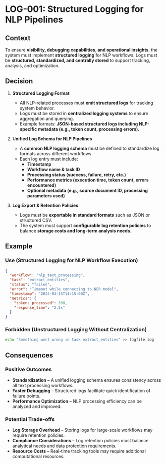 # LOG-001: Structured Logging for NLP Pipelines

## Context

To ensure **visibility, debugging capabilities, and operational insights**, the system must implement **structured logging** for NLP workflows. Logs must be **structured, standardized, and centrally stored** to support tracking, analysis, and optimization.

## Decision

1. **Structured Logging Format**
   - All NLP-related processes must **emit structured logs** for tracking system behavior.
   - Logs must be stored in **centralized logging systems** to ensure aggregation and querying.
   - Example formats: **JSON-based structured logs including NLP-specific metadata (e.g., token count, processing errors).**

2. **Unified Log Schema for NLP Pipelines**
   - A **common NLP logging schema** must be defined to standardize log formats across different workflows.
   - Each log entry must include:
     - **Timestamp**
     - **Workflow name & task ID**
     - **Processing status (success, failure, retry, etc.)**
     - **Performance metrics (execution time, token count, errors encountered)**
     - **Optional metadata (e.g., source document ID, processing parameters used)**

3. **Log Export & Retention Policies**
   - Logs must be **exportable in standard formats** such as JSON or structured CSV.
   - The system must support **configurable log retention policies** to balance **storage costs and long-term analysis needs**.

## Example

### Use (Structured Logging for NLP Workflow Execution)
```json
{
  "workflow": "nlp_text_processing",
  "task": "extract_entities",
  "status": "failed",
  "error": "Timeout while connecting to NER model",
  "timestamp": "2024-03-15T14:15:00Z",
  "metrics": {
    "tokens_processed": 300,
    "response_time": "2.5s"
  }
}
```

### Forbidden (Unstructured Logging Without Centralization)
```bash
echo "Something went wrong in task extract_entities" >> logfile.log
```

## Consequences

### **Positive Outcomes**
- **Standardization** – A unified logging schema ensures consistency across all text processing workflows.
- **Faster Debugging** – Structured logs facilitate quick identification of failure points.
- **Performance Optimization** – NLP processing efficiency can be analyzed and improved.

### **Potential Trade-offs**
- **Log Storage Overhead** – Storing logs for large-scale workflows may require retention policies.
- **Compliance Considerations** – Log retention policies must balance analytical needs and data protection requirements.
- **Resource Costs** – Real-time tracking tools may require additional computational resources.
